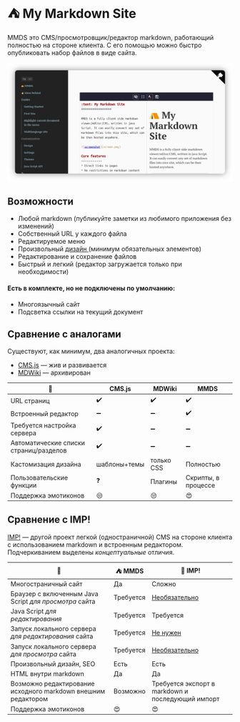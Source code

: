 :tent: My Markdown Site
================

MMDS это CMS/просмотровщик/редактор markdown, работающий полностью на стороне клиента. С его помощью можно быстро опубликовать набор файлов
в виде сайта. 

![screenshot](screen.png)

Возможности
-----------

* Любой markdown (публикуйте заметки из любимого приложения без изменений)
* Собственный URL  у каждого файла
* Редактируемое меню
* Произвольный [ дизайн ](customization.ru.md) (минимум обязательных элементов)
* Редактирование и сохранение файлов
* Быстрый и легкий (редактор загружается только при необходимости)

#### Есть в комплекте, но не подключены по умолчанию:
* Многоязычный сайт
* Подсветка ссылки на текущий документ


Сравнение с аналогами
--------------------
Существуют, как минимум, два аналогичных проекта:
* [CMS.js](https://github.com/chrisdiana/cms.js) — жив и развивается
* [MDWiki](https://github.com/Dynalon/mdwiki) — архивирован
 
|  :wrench:  | CMS.js | MDWiki | MMDS |
|-------|-----|-----|------|
| URL страниц | :heavy_check_mark: | :heavy_check_mark: | :heavy_check_mark:|
| Встроенный редактор | :heavy_minus_sign:  | :heavy_minus_sign: | :heavy_check_mark: |
| Требуется настройка сервера | :heavy_check_mark: | :heavy_minus_sign: | :heavy_minus_sign: |
| Автоматические списки страниц/разделов | :heavy_check_mark: | :heavy_minus_sign: | :heavy_minus_sign: |
| Кастомизация дизайна | шаблоны+темы | только CSS | Полностью |
| Пользовательские функции | :question: | Плагины | Скрипты, в процессе |
| Поддержка эмотиконов | :unamused: | :unamused: | :heart_eyes: |


Сравнение с IMP!
---------------------
[IMP!](https://github.com/girobusan/imp) — другой проект легкой (одностраничной) CMS на стороне клиента с использованием markdown и встроенным редактором. Подчеркиванием выделены *концептуальные* отличия.

| :wrench: | :tent: MMDS | :imp: IMP! |
|--|--|--|
| Многостраничный сайт | Да | Сложно |
| Браузер с включенным Java Script  *для просмотра* сайта | Требуется | <u>Необязательно</u> |
| Java Script *для редактирования* | Требуется |Требуется |
| Запуск локального сервера *для редактирования* сайта | Требуется | <u>Не нужен</u>   |
| Запуск локального сервера *для просмотра* сайта | Требуется | <u>Необязательно</u> |
| Произвольный дизайн, SEO | Есть | Есть |
| HTML  внутри markdown | Да | Да |
| Возможно редактирование исходного markdown внешним редактором | Возможно | Требуется экспорт в markdown и последующий импорт |
| Поддержка эмотиконов | :heart_eyes: | :heart_eyes: |


